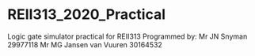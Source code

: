 # REII313_2020_Practical
Logic gate simulator practical for REII313
Programmed by:
Mr JN Snyman 29977118
Mr MG Jansen van Vuuren 30164532
